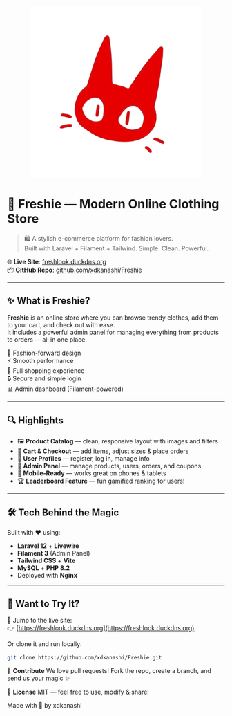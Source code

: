 <p align="center"><a href="https://freshlook.duckdns.org" target="_blank"><img src="public/img/logo-removebg.png" width="400" alt="Freshie Logo"></a></p>

# 👕 Freshie — Modern Online Clothing Store

> 🛍️ A stylish e-commerce platform for fashion lovers.  
> Built with Laravel + Filament + Tailwind. Simple. Clean. Powerful.

🌐 **Live Site**: [freshlook.duckdns.org](https://freshlook.duckdns.org)  
📦 **GitHub Repo**: [github.com/xdkanashi/Freshie](https://github.com/xdkanashi/Freshie)

---

## ✨ What is Freshie?

**Freshie** is an online store where you can browse trendy clothes, add them to your cart, and check out with ease.  
It includes a powerful admin panel for managing everything from products to orders — all in one place.

🧵 Fashion-forward design  
⚡ Smooth performance  
🛒 Full shopping experience  
🔒 Secure and simple login  
📊 Admin dashboard (Filament-powered)

---

## 🔍 Highlights

-   🖼️ **Product Catalog** — clean, responsive layout with images and filters
-   🛒 **Cart & Checkout** — add items, adjust sizes & place orders
-   👤 **User Profiles** — register, log in, manage info
-   🔐 **Admin Panel** — manage products, users, orders, and coupons
-   📱 **Mobile-Ready** — works great on phones & tablets
-   🏆 **Leaderboard Feature** — fun gamified ranking for users!

---

## 🛠️ Tech Behind the Magic

Built with ❤️ using:

-   **Laravel 12** + **Livewire**
-   **Filament 3** (Admin Panel)
-   **Tailwind CSS** + **Vite**
-   **MySQL** + **PHP 8.2**
-   Deployed with **Nginx**

---

## 🎯 Want to Try It?

🚀 Jump to the live site:  
👉 [https://freshlook.duckdns.org](https://freshlook.duckdns.org)

Or clone it and run locally:

```bash
git clone https://github.com/xdkanashi/Freshie.git
```

🤝 **Contribute**
We love pull requests!
Fork the repo, create a branch, and send us your magic ✨

📄 **License**
MIT — feel free to use, modify & share!

Made with 🧠 by xdkanashi
